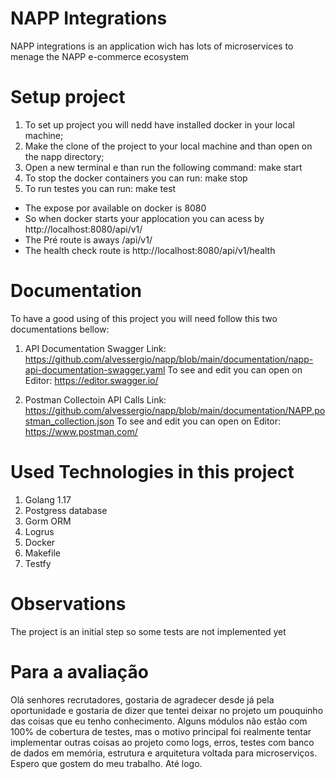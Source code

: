 # NAPP Integrations
NAPP integrations is an application wich has lots of microservices to menage the NAPP e-commerce ecosystem

# Setup project

1. To set up project you will nedd have installed docker in your local machine;
2. Make the clone of the project to your local machine and than open on the napp directory;
3. Open a new terminal e than run the following command: make start
4. To stop the docker containers you can run: make stop
5. To run testes you can run: make test

 - The expose por available on docker is 8080
 - So when docker starts your applocation you can acess by http://localhost:8080/api/v1/
 - The Pré route is aways /api/v1/
 - The health check route is  http://localhost:8080/api/v1/health

# Documentation

To have a good using of this project you will need follow this two documentations bellow:

1. API Documentation
    Swagger Link: https://github.com/alvessergio/napp/blob/main/documentation/napp-api-documentation-swagger.yaml
    To see and edit you can open on Editor: https://editor.swagger.io/
    
2. Postman Collectoin 
    API Calls Link: https://github.com/alvessergio/napp/blob/main/documentation/NAPP.postman_collection.json
    To see and edit you can open on Editor: https://www.postman.com/

# Used Technologies in this project
1. Golang 1.17
2. Postgress database
3. Gorm ORM
4. Logrus
5. Docker
6. Makefile
7. Testfy

# Observations
The project is an initial step so some tests are not implemented yet

# Para a avaliação
Olá senhores recrutadores, gostaria de agradecer desde já pela oportunidade e gostaria de dizer 
que tentei deixar no projeto um pouquinho das coisas que eu tenho conhecimento. Alguns módulos 
não estão com 100% de cobertura de testes, mas o motivo principal foi realmente tentar implementar
outras coisas ao projeto como logs, erros, testes com banco de dados em memória, estrutura e arquitetura
voltada para microserviços. Espero que gostem do meu trabalho. Até logo.
